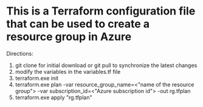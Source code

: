 # This is a Terraform configuration file that can be used to create a resource group in Azure

Directions:

1.  git clone for initial download or git pull to synchronize the latest changes
2.  modify the variables in the variables.tf file
3.  terraform.exe init
4.  terraform.exe plan -var resource_group_name=<"name of the resource group"> -var subscription_id=<"Azure subscription id"> -out rg.tfplan
5.  terraform.exe apply "rg.tfplan"
